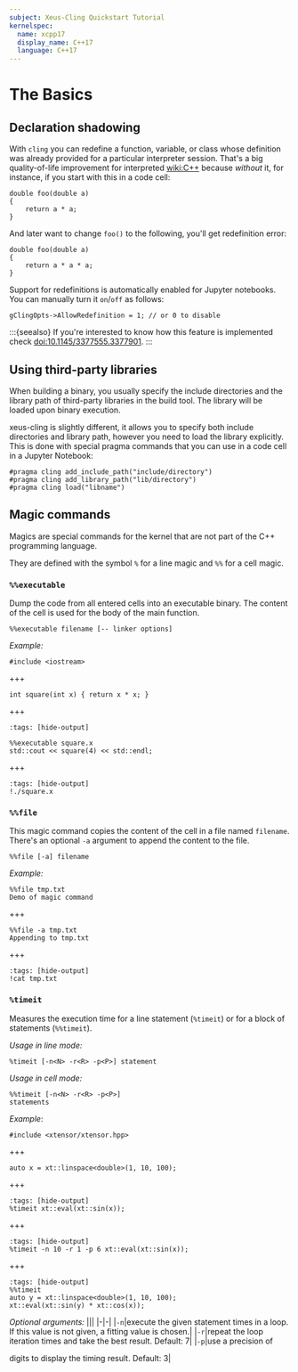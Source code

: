 ```yaml
---
subject: Xeus-Cling Quickstart Tutorial
kernelspec:
  name: xcpp17
  display_name: C++17
  language: C++17
---
```


# The Basics

## Declaration shadowing

With `cling` you can redefine a function, variable, or class whose definition was already provided for a particular interpreter session. That's a big quality-of-life improvement for interpreted <wiki:C++> because _without_ it, for instance, if you start with this in a code cell:

```{code} cpp
double foo(double a)
{
    return a * a;
}
```

And later want to change `foo()` to the following, you'll get redefinition error:

```{code} cpp
double foo(double a)
{
    return a * a * a;
}
```

Support for redefinitions is automatically enabled for Jupyter notebooks. You can manually turn it `on`/`off` as follows:

```{code} cpp
gClingOpts->AllowRedefinition = 1; // or 0 to disable
```

:::{seealso}
If you're interested to know how this feature is implemented check <doi:10.1145/3377555.3377901>.
:::



## Using third-party libraries

When building a binary, you usually specify the include directories and the library path of third-party libraries in the build tool. The library will be loaded upon binary execution.

xeus-cling is slightly different, it allows you to specify both include directories and library path, however you need to load the library explicitly. This is done with special pragma commands that you can use in a code cell in a Jupyter Notebook:

```{code} cpp
#pragma cling add_include_path("include/directory")
#pragma cling add_library_path("lib/directory")
#pragma cling load("libname")
```

## Magic commands

Magics are special commands for the kernel that are not part of the C++ programming language.

They are defined with the symbol `%` for a line magic and `%%` for a cell magic.

### `%%executable`
Dump the code from all entered cells into an executable binary. The content of the cell is used for the body of the main function.

```
%%executable filename [-- linker options]
```
_Example:_
```{code-cell} cpp
#include <iostream>
```
+++
```{code-cell} cpp
int square(int x) { return x * x; }
```
+++
```{code-cell} cpp
:tags: [hide-output]

%%executable square.x
std::cout << square(4) << std::endl;
```
+++
```{code-cell} cpp
:tags: [hide-output]
!./square.x
```

### `%%file`

This magic command copies the content of the cell in a file named `filename`. There's an optional `-a` argument to append the content to the file.

```
%%file [-a] filename
```

_Example:_
```{code-cell} cpp
%%file tmp.txt
Demo of magic command
```
+++
```{code-cell} cpp
%%file -a tmp.txt
Appending to tmp.txt
```
+++
```{code-cell} cpp
:tags: [hide-output]
!cat tmp.txt
```
### `%timeit`

Measures the execution time for a line statement (`%timeit`) or for a block of statements (`%%timeit`).

_Usage in line mode:_
```
%timeit [-n<N> -r<R> -p<P>] statement
```
_Usage in cell mode:_
```
%%timeit [-n<N> -r<R> -p<P>]
statements
```
_Example_:
```{code-cell} cpp
#include <xtensor/xtensor.hpp>
```
+++
```{code-cell} cpp
auto x = xt::linspace<double>(1, 10, 100);
```
+++
```{code-cell} cpp
:tags: [hide-output]
%timeit xt::eval(xt::sin(x));
```
+++
```{code-cell} cpp
:tags: [hide-output]
%timeit -n 10 -r 1 -p 6 xt::eval(xt::sin(x));
```
+++
```{code-cell} cpp
:tags: [hide-output]
%%timeit 
auto y = xt::linspace<double>(1, 10, 100);
xt::eval(xt::sin(y) * xt::cos(x));
```
_Optional arguments:_
|||
|-|-|
|`-n`|execute the given statement <N> times in a loop. If this value is not given, a fitting value is chosen.|
|`-r`|repeat the loop iteration <R> times and take the best result. Default: 7|
|`-p`|use a precision of <P> digits to display the timing result. Default: 3|